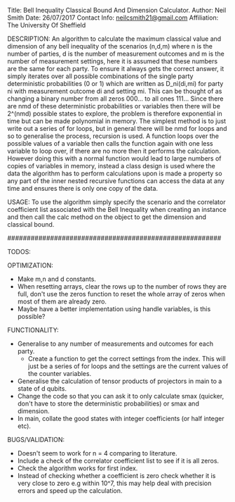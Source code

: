 Title: Bell Inequality Classical Bound And Dimension Calculator.
Author: Neil Smith
Date: 26/07/2017
Contact Info: neilcsmith21@gmail.com
Affiliation: The University Of Sheffield

DESCRIPTION:
An algorithm to calculate the maximum classical value and dimension of any bell inequality of the scenarios (n,d,m) where n is the number of parties, d is the number of measurement outcomes and m is the number of measurement settings, here it is assumed that these numbers are the same for each party.
To ensure it always gets the correct answer, it simply iterates over all possible combinations of the single party deterministic probabilities (0 or 1) which are written as D_ni(di,mi) for party ni with measurement outcome di and setting mi. This can be thought of as changing a binary number from all zeros 000... to all ones 111... Since there are nmd of these deterministic probabilities or variables then there will be 2^(nmd) possible states to explore, the problem is therefore exponential in time but can be made polynomial in memory. 
The simplest method is to just write out a series of for loops, but in general there will be nmd for loops and so to generalise the process, recursion is used. A function loops over the possible values of a variable then calls the function again with one less variable to loop over, if there are no more then it performs the calculation. However doing this with a normal function would lead to large numbers of copies of variables in memory, instead a class design is used where the data the algorithm has to perform calculations upon is made a property so any part of the inner nested recursive functions can access the data at any time and ensures there is only one copy of the data.

USAGE:
To use the algorithm simply specify the scenario and the correlator coefficient list associated with the Bell Inequality when creating an instance and then call the calc method on the object to get the dimension and classical bound.

#######################################################

TODOS:

OPTIMIZATION:
- Make m,n and d constants.
- When resetting arrays, clear the rows up to the number of rows they are full, don't use the zeros function to reset the whole array of zeros when most of them are already zero.
- Maybe have a better implementation using handle variables, is this possible?

FUNCTIONALITY:
- Generalise to any number of measurements and outcomes for each party.
    - Create a function to get the correct settings from the index. This will just be a series of for loops and the settings are the current values of the counter variables.
- Generalise the calculation of tensor products of projectors in main to a state of d qubits.
- Change the code so that you can ask it to only calculate smax (quicker, don't have to store the deterministic probabilities) or smax and dimension.
- In main, collate the good states with integer coefficients (or half integer etc).

BUGS/VALIDATION:
- Doesn't seem to work for n = 4 comparing to literature.
- Include a check of the correlator coefficient list to see if it is all zeros.
- Check the algorithm works for first index.
- Instead of checking whether a coefficient is zero check whether it is very close to zero e.g within 10^7, this may help deal with precision errors and speed up the calculation.
